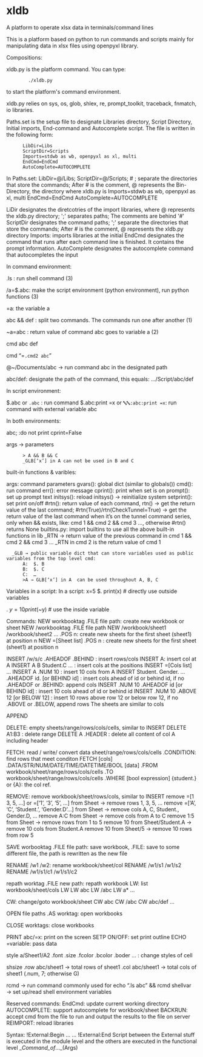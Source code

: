 # xldb
A platform to operate xlsx data in terminals/command lines

This is a platform based on python to run commands and scripts mainly for manipulating data in xlsx files using openpyxl library.

Compositions:

  xldb.py is the platform command. You can type:

            ./xldb.py

  to start the platform's command environment.

  xldb.py relies on sys, os, glob, shlex, re, prompt_toolkit, traceback, fnmatch, io libraries.
  
  Paths.set is the setup file to designate Libraries directory, Script Directory, Initial imports, End-command and Autocomplete script. The file is written in the following form:

          LibDir=Libs
          ScriptDir=Scripts
          Imports=stdwb as wb, openpyxl as xl, multi
          EndCmd=EndCmd
          AutoComplete=AUTOCOMPLETE

In Paths.set:
  LibDir=@/Libs;
  ScriptDir=@/Scripts; # ; separate the directories that store the commands; After # is the comment, @ represents the Bin-Directory, the directory where xldb.py is
  Imports=stdwb as wb, openpyxl as xl, multi
  EndCmd=EndCmd
  AutoComplete=AUTOCOMPLETE

  LiDir designates the diretcotries of the import libraries, where @ represents the xldb.py directory; ';' separates paths; The comments are behind '#' 
  ScriptDir designates the command paths; ';' separate the directories that store the commands; After # is the comment, @ represents the xldb.py directory
  Imports: imports libraries at the initial
  EndCmd designates the command that runs after each command line is finished. It contains the prompt information.
  AutoComplete designates the autocomplete command that autocompletes the input



In command environment:

.ls : run shell command (3)

/a=$.abc: make the script environment (python environment), run python functions  (3)

=a: the variable a

abc && def : split two commands. The commands run one after another (1)

~a=abc : return value of command abc goes to variable a (2)

cmd abc def

cmd “=`.cmd2 abc`”

@~/Documents/abc -> run command abc in the designated path

abc/def: designate the path of the command, this equals: .../Script/abc/def


In script environment:

$.abc or `.abc` : run command
$.abc:print =x or `🔤🔤:abc:print =x`: run command with external variable abc

In both environments:

abc; :do not print cprint=False

args → parameters



          > A && B && C
          _GLB[‘x’] in A can not be used in B and C


built-in functions & varibles:

args: command parameters
gvars(): global dict (similar to globals())
cmd(): run command
err(): error message
cprint(): print when set is on
prompt(): set up prompt text
initsys(): reload initsys() → reinitialize system
setprint(): set print on/off
#rtn(): return value of each command, rtn() → get the return value of the last command; 
#rtn(True)/rtn(CheckTunnel=True) → get the return value of the last command when it’s on the tunnel command series, only when && exists,  like: cmd 1 && cmd 2 && cmd 3 …, otherwise #rtn() returns None
builtins.py: import builtins to use all the above built-in functions in lib
_RTN → return value of the previous command in cmd 1 && cmd 2 && cmd 3 …
                _RTN in cmd 2 is the return value of cmd 1
     
      _GLB → public variable dict that can store variables used as public variables from the top level cmd:
          A:  $. B
          B:  $. C
          C:  …
          >A → GLB[‘x’] in A  can be used throughout A, B, C

Variables in a script:
In a script:
x=5
$. print(x) # directly use outside variables

$. ~y=10
print($~y) # use the inside variable

Commands:
NEW  workbooktag .FILE file path: create new workbook or sheet
NEW /workbooktag .FILE file path
NEW /workbook/sheet1 /workbook/sheet2 … .POS n: create new sheets for the first sheet (sheet1) at position n
NEW =[Sheet list] .POS n : create new sheets for the first sheet (sheet1) at position n

INSERT /w/s/c .AHEADOF .BEHIND : insert rows/cols
INSERT A: insert col at A
INSERT A B Student.C … : insert cols at the positions
INSERT =[Cols list] ...
INSERT A .NUM 10 : insert 10 cols from A
INSERT Student. Gender. … .AHEADOF id. [or BEHIND id] : insert cols ahead of id or behind id, if no .AHEADOF or .BEHIND: append cols
INSERT .NUM 10 .AHEADOF id [or BEHIND id] : insert 10 cols ahead of id or behind id
INSERT .NUM 10 .ABOVE 12 [or BELOW 12] : insert 10 rows above row 12 or below row 12, if no .ABOVE or .BELOW, append rows
The sheets are similar to cols

APPEND

DELETE: empty sheets/range/rows/cols/cells, similar to INSERT
DELETE A1:B3 : delete range
DELETE A .HEADER : delete all content of col A including header

FETCH: read / write/ convert data  sheet/range/rows/cols/cells .CONDITION: find rows that meet conditon
     FETCH  [cols] .DATA/STR/NUM/DATE/TIME/DATETIME/BOOL [data]      .FROM   workbook/sheet/range/rows/cols/cells  .TO  workbook/sheet/range/rows/cols/cells .WHERE [bool expression] {student.} or {A}: the col ref. 
                   
REMOVE: remove workbook/sheet/rows/cols, similar to INSERT
     remove =[1 3, 5, …] or =[‘1’, ‘3’, ‘5’, …] from Sheet → remove rows 1, 3, 5, …
     remove =[‘A’,  ‘C’, ‘Student.’, ‘Gender.D’…] from Sheet  → remove cols A, C, Student., Gender.D, …
     remove A:C from Sheet → remove cols from A to C
     remove 1:5 from Sheet → remove rows from 1 to 5
     remove 10 from Sheet/Student.A → remove 10 cols from Student.A
     remove 10 from Sheet/5 → remove 10 rows from row 5


SAVE worbooktag .FILE file path: save workbook, .FILE: save to some different file, the path is rewritten as the new file

RENAME /w1 /w2: rename workbook/sheet/col
RENAME /w1/s1 /w1/s2
RENAME /w1/s1/c1 /w1/s1/c2

repath worktag .FILE new path: repath workbook
LW: list workbook/sheet/cols
LW
LW abc
LW /abc
LW a*
…


CW: change/goto workbook/sheet
CW abc
CW /abc
CW abc/def
…


OPEN file paths .AS worktag: open workbooks

CLOSE worktags: close workbooks

PRINT abc/=x: print on the screen
SETP ON/OFF: set print outline
ECHO =variable: pass data

style a/Sheet1/A2 .font .size .fcolor .bcolor .boder … : change styles of cell

shsize .row abc/sheet1 → total rows of sheet1
       .col abc/sheet1 → total cols of sheet1 (.num, 7; otherwise G)

rcmd → run command commonly used for echo “.ls abc” && rcmd
shellvar → set up/read shell environment variables

Reserved commands:
EndCmd: update current working directory
AUTOCOMPLETE: support autocomplete for workbook/sheet
BACKRUN: accept cmd from the file to run and output the results to the file on server
REIMPORT: reload libraries


Syntax:
       !External:Begin
       …
       …
       !External:End
       Script between the External stuff is executed in the module level and the others are executed in the functional level __Command_of_..._(Args)       


